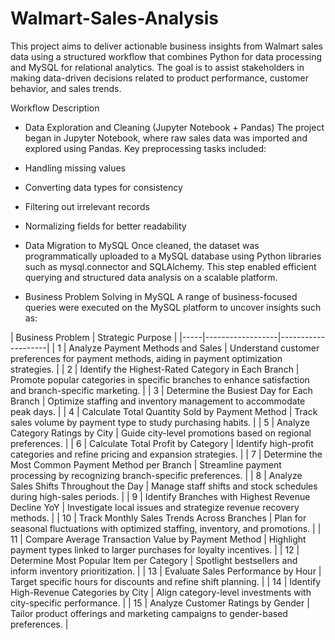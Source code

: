 # Walmart-Sales-Analysis

This project aims to deliver actionable business insights from Walmart sales data using a structured workflow that combines Python for data processing and MySQL for relational analytics. The goal is to assist stakeholders in making data-driven decisions related to product performance, customer behavior, and sales trends.

 Workflow Description
- Data Exploration and Cleaning (Jupyter Notebook + Pandas)
The project began in Jupyter Notebook, where raw sales data was imported and explored using Pandas. Key preprocessing tasks included:
- Handling missing values
- Converting data types for consistency
- Filtering out irrelevant records
- Normalizing fields for better readability
- Data Migration to MySQL
Once cleaned, the dataset was programmatically uploaded to a MySQL database using Python libraries such as mysql.connector and SQLAlchemy.
This step enabled efficient querying and structured data analysis on a scalable platform.

- Business Problem Solving in MySQL
A range of business-focused queries were executed on the MySQL platform to uncover insights such as:

| Business Problem | Strategic Purpose |
|-----|------------------|--------------------|
| 1 | Analyze Payment Methods and Sales | Understand customer preferences for payment methods, aiding in payment optimization strategies. |
| 2 | Identify the Highest-Rated Category in Each Branch | Promote popular categories in specific branches to enhance satisfaction and branch-specific marketing. |
| 3 | Determine the Busiest Day for Each Branch | Optimize staffing and inventory management to accommodate peak days. |
| 4 | Calculate Total Quantity Sold by Payment Method | Track sales volume by payment type to study purchasing habits. |
| 5 | Analyze Category Ratings by City | Guide city-level promotions based on regional preferences. |
| 6 | Calculate Total Profit by Category | Identify high-profit categories and refine pricing and expansion strategies. |
| 7 | Determine the Most Common Payment Method per Branch | Streamline payment processing by recognizing branch-specific preferences. |
| 8 | Analyze Sales Shifts Throughout the Day | Manage staff shifts and stock schedules during high-sales periods. |
| 9 | Identify Branches with Highest Revenue Decline YoY | Investigate local issues and strategize revenue recovery methods. |
| 10 | Track Monthly Sales Trends Across Branches | Plan for seasonal fluctuations with optimized staffing, inventory, and promotions. |
| 11 | Compare Average Transaction Value by Payment Method | Highlight payment types linked to larger purchases for loyalty incentives. |
| 12 | Determine Most Popular Item per Category | Spotlight bestsellers and inform inventory prioritization. |
| 13 | Evaluate Sales Performance by Hour | Target specific hours for discounts and refine shift planning. |
| 14 | Identify High-Revenue Categories by City | Align category-level investments with city-specific performance. |
| 15 | Analyze Customer Ratings by Gender | Tailor product offerings and marketing campaigns to gender-based preferences. |
